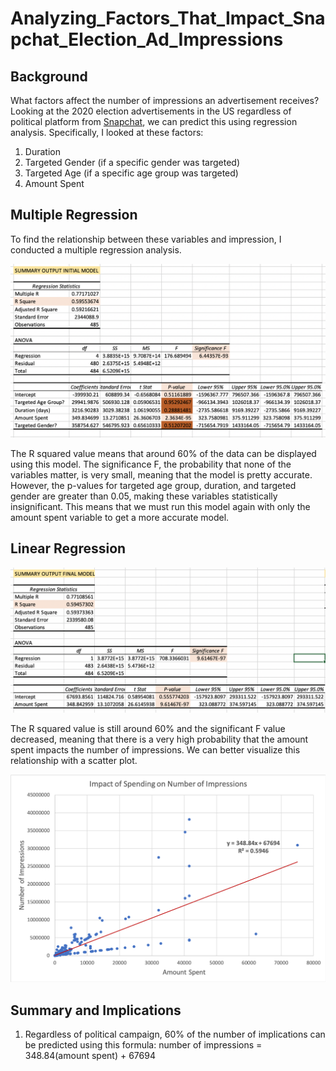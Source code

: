 # Analyzing_Factors_That_Impact_Snapchat_Election_Ad_Impressions
## Background
What factors affect the number of impressions an advertisement receives? Looking at the 2020 election advertisements in the US regardless of political platform from [Snapchat](https://www.snap.com/en-US/political-ads/), we can predict this using regression analysis. Specifically, I looked at these factors:
1. Duration 
2. Targeted Gender (if a specific gender was targeted)
3. Targeted Age (if a specific age group was targeted)
4. Amount Spent 

## Multiple Regression
To find the relationship between these variables and impression, I conducted a multiple regression analysis.

![alt_text](https://github.com/AndrealZhang/Analyzing_Factors_That_Impact_Snapchat_Election_Ad_Impressions/blob/master/Multi_regression_model1.png)

The R squared value means that around 60% of the data can be displayed using this model. The significance F, the probability that none of the variables matter, is very small, meaning that the model is pretty accurate. However, the p-values for targeted age group, duration, and targeted gender are greater than 0.05, making these variables statistically insignificant. This means that we must run this model again with only the amount spent variable to get a more accurate model. 

## Linear Regression
![alt_text](https://github.com/AndrealZhang/Analyzing_Factors_That_Impact_Snapchat_Election_Ad_Impressions/blob/master/regression_model2.png)

The R squared value is still around 60% and the significant F value decreased, meaning that there is a very high probability that the amount spent impacts the number of impressions. We can better visualize this relationship with a scatter plot.

![alt_text](https://github.com/AndrealZhang/Analyzing_Factors_That_Impact_Snapchat_Election_Ad_Impressions/blob/master/spending_vs_impressions_scatterplot.png)

## Summary and Implications
1. Regardless of political campaign, 60% of the number of implications can be predicted using this formula: number of impressions = 348.84(amount spent) + 67694

